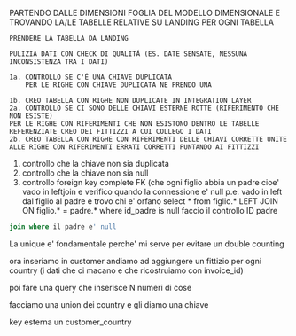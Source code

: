 PARTENDO DALLE DIMENSIONI FOGLIA DEL MODELLO DIMENSIONALE E TROVANDO LA/LE TABELLE RELATIVE SU LANDING
PER OGNI TABELLA

    PRENDERE LA TABELLA DA LANDING
    
    PULIZIA DATI CON CHECK DI QUALITÁ (ES. DATE SENSATE, NESSUNA INCONSISTENZA TRA I DATI)
    
    1a. CONTROLLO SE C'É UNA CHIAVE DUPLICATA
        PER LE RIGHE CON CHIAVE DUPLICATA NE PRENDO UNA
        
    1b. CREO TABELLA CON RIGHE NON DUPLICATE IN INTEGRATION LAYER 
    2a. CONTROLLO SE CI SONO DELLE CHIAVI ESTERNE ROTTE (RIFERIMENTO CHE NON ESISTE) 
    PER LE RIGHE CON RIFERIMENTI CHE NON ESISTONO DENTRO LE TABELLE REFERENZIATE CREO DEI FITTIZZI A CUI COLLEGO I DATI
    2b. CREO TABELLA CON RIGHE CON RIFERIMENTI DELLE CHIAVI CORRETTE UNITE ALLE RIGHE CON RIFERIMENTI ERRATI CORRETTI PUNTANDO AI FITTIZZI





1. controllo che la chiave non sia duplicata
2. controllo che la chiave non sia null
3. controllo foreign key complete FK (che ogni figlio abbia un padre cioe' vado in leftjoin e verifico quando la connessione e' null
   p.e. vado in left dal figlio al padre e trovo chi e' orfano 
   select * from figlio.* LEFT JOIN
   ON figlio.* = padre.*
   where id_padre is null
   faccio il controllo ID padre

```sql
join where il padre e' null
```


La unique e' fondamentale perche' mi serve per evitare un double counting

ora inseriamo in customer andiamo ad aggiungere un fittizio per ogni country (i dati che ci macano e che ricostruiamo con invoice_id)

poi fare una query che inserisce N numeri di cose

facciamo una union dei country e gli diamo una chiave

key esterna un customer_country